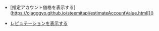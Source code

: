 * [推定アカウント価格を表示する](https://ojagggyo.github.io/steemitapi/estimateAccountValue.html[]()

* [レピュテーションを表示する](https://ojagggyo.github.io/steemitapi/reputation.html#yasu)
